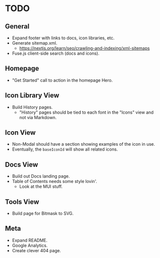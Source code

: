 # TODO

## General

- Expand footer with links to docs, icon libraries, etc.
- Generate sitemap.xml.
  - https://nextjs.org/learn/seo/crawling-and-indexing/xml-sitemaps
- Fuse.js client-side search (docs and icons).

## Homepage

- "Get Started" call to action in the homepage Hero.

## Icon Library View

- Build History pages.
  - "History" pages should be tied to each font in the "Icons" view and not via Markdown.

## Icon View

- Non-Modal should have a section showing examples of the icon in use.
- Eventually, the `baseIconId` will show all related icons.

## Docs View

- Build out Docs landing page.
- Table of Contents needs some style lovin'.
  - Look at the MUI <List> stuff.

## Tools View

- Build page for Bitmask to SVG.

## Meta

- Expand README.
- Google Analytics.
- Create clever 404 page.
